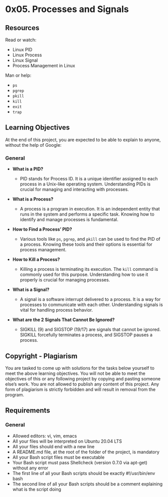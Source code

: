 # 0x05. Processes and Signals

## Resources

Read or watch:

-   Linux PID
-   Linux Process
-   Linux Signal
-   Process Management in Linux

Man or help:

-   `ps`
-   `pgrep`
-   `pkill`
-   `kill`
-   `exit`
-   `trap`

## Learning Objectives

At the end of this project, you are expected to be able to explain to anyone, without the help of Google:

### General

-   **What is a PID?**
    
    -   PID stands for Process ID. It is a unique identifier assigned to each process in a Unix-like operating system. Understanding PIDs is crucial for managing and interacting with processes.
-   **What is a Process?**
    
    -   A process is a program in execution. It is an independent entity that runs in the system and performs a specific task. Knowing how to identify and manage processes is fundamental.
-   **How to Find a Process’ PID?**
    
    -   Various tools like `ps`, `pgrep`, and `pkill` can be used to find the PID of a process. Knowing these tools and their options is essential for process management.
-   **How to Kill a Process?**
    
    -   Killing a process is terminating its execution. The `kill` command is commonly used for this purpose. Understanding how to use it properly is crucial for managing processes.
-   **What is a Signal?**
    
    -   A signal is a software interrupt delivered to a process. It is a way for processes to communicate with each other. Understanding signals is vital for handling process behavior.
-   **What are the 2 Signals That Cannot Be Ignored?**
    
    -   SIGKILL (9) and SIGSTOP (19/17) are signals that cannot be ignored. SIGKILL forcefully terminates a process, and SIGSTOP pauses a process.

## Copyright - Plagiarism

You are tasked to come up with solutions for the tasks below yourself to meet the above learning objectives. You will not be able to meet the objectives of this or any following project by copying and pasting someone else’s work. You are not allowed to publish any content of this project. Any form of plagiarism is strictly forbidden and will result in removal from the program.

## Requirements

### General

-   Allowed editors: vi, vim, emacs
-   All your files will be interpreted on Ubuntu 20.04 LTS
-   All your files should end with a new line
-   A README.md file, at the root of the folder of the project, is mandatory
-   All your Bash script files must be executable
-   Your Bash script must pass Shellcheck (version 0.7.0 via apt-get) without any error
-   The first line of all your Bash scripts should be exactly #!/usr/bin/env bash
-   The second line of all your Bash scripts should be a comment explaining what is the script doing
